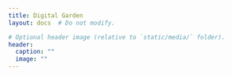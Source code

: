 ```yaml
---
title: Digital Garden
layout: docs  # Do not modify.

# Optional header image (relative to `static/media/` folder).
header:
  caption: ""
  image: ""
---
```


